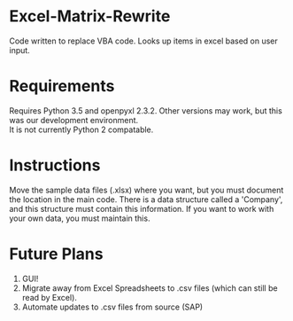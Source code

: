 # Excel-Matrix-Rewrite
Code written to replace VBA code.  Looks up items in excel based on user input.
# Requirements
Requires Python 3.5 and openpyxl 2.3.2.  Other versions may work, but this was our development environment.  
It is not currently Python 2 compatable.
# Instructions
Move the sample data files (.xlsx) where you want, but you must document the location in the main code.
There is a data structure called a 'Company', and this structure must contain this information.
If you want to work with your own data, you must maintain this.
# Future Plans
1. GUI!
2. Migrate away from Excel Spreadsheets to .csv files (which can still be read by Excel).
3. Automate updates to .csv files from source (SAP)
